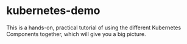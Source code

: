 # kubernetes-demo
This is a hands-on, practical tutorial of using the different Kubernetes Components together, which will give you a big picture.
